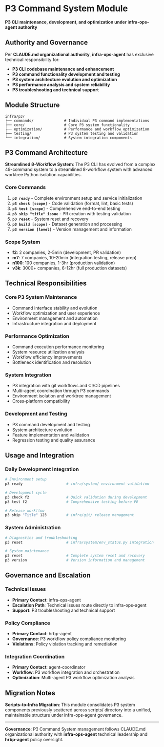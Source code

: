 # P3 Command System Module

**P3 CLI maintenance, development, and optimization under infra-ops-agent authority**

## Authority and Governance

Per **CLAUDE.md organizational authority**, **infra-ops-agent** has exclusive technical responsibility for:

- **P3 CLI codebase maintenance and enhancement**
- **P3 command functionality development and testing**  
- **P3 system architecture evolution and optimization**
- **P3 performance analysis and system reliability**
- **P3 troubleshooting and technical support**

## Module Structure

```
infra/p3/
├── commands/              # Individual P3 command implementations
├── core/                  # Core P3 system functionality
├── optimization/          # Performance and workflow optimization
├── testing/               # P3 system testing and validation
└── integration/           # System integration components
```

## P3 Command Architecture

**Streamlined 8-Workflow System**: The P3 CLI has evolved from a complex 49-command system to a streamlined 8-workflow system with advanced worktree Python isolation capabilities.

### Core Commands
1. **`p3 ready`** - Complete environment setup and service initialization
2. **`p3 check [scope]`** - Code validation (format, lint, basic tests)
3. **`p3 test [scope]`** - Comprehensive end-to-end testing
4. **`p3 ship "title" issue`** - PR creation with testing validation
5. **`p3 reset`** - System reset and recovery
6. **`p3 build [scope]`** - Dataset generation and processing
7. **`p3 version [level]`** - Version management and information

### Scope System
- **f2**: 2 companies, 2-5min (development, PR validation)
- **m7**: 7 companies, 10-20min (integration testing, release prep)
- **n100**: 100 companies, 1-3hr (production validation)
- **v3k**: 3000+ companies, 6-12hr (full production datasets)

## Technical Responsibilities

### Core P3 System Maintenance
- Command interface stability and evolution
- Workflow optimization and user experience
- Environment management and automation
- Infrastructure integration and deployment

### Performance Optimization
- Command execution performance monitoring
- System resource utilization analysis
- Workflow efficiency improvements
- Bottleneck identification and resolution

### System Integration
- P3 integration with git workflows and CI/CD pipelines
- Multi-agent coordination through P3 commands
- Environment isolation and worktree management
- Cross-platform compatibility

### Development and Testing
- P3 command development and testing
- System architecture evolution
- Feature implementation and validation
- Regression testing and quality assurance

## Usage and Integration

### Daily Development Integration
```bash
# Environment setup
p3 ready                    # infra/system/ environment validation

# Development cycle
p3 check f2                 # Quick validation during development
p3 test f2                  # Comprehensive testing before PR

# Release workflow  
p3 ship "Title" 123         # infra/git/ release management
```

### System Administration
```bash
# Diagnostics and troubleshooting
p3 reset                    # infra/system/env_status.py integration

# System maintenance
p3 reset                    # Complete system reset and recovery
p3 version                  # Version information and management
```

## Governance and Escalation

### Technical Issues
- **Primary Contact**: infra-ops-agent
- **Escalation Path**: Technical issues route directly to infra-ops-agent
- **Support**: P3 troubleshooting and technical support

### Policy Compliance
- **Primary Contact**: hrbp-agent  
- **Governance**: P3 workflow policy compliance monitoring
- **Violations**: Policy violation tracking and remediation

### Integration Coordination
- **Primary Contact**: agent-coordinator
- **Workflow**: P3 workflow integration and orchestration
- **Optimization**: Multi-agent P3 workflow optimization analysis

## Migration Notes

**Scripts-to-Infra Migration**: This module consolidates P3 system components previously scattered across scripts/ directory into a unified, maintainable structure under infra-ops-agent governance.

---

**Governance**: P3 Command System management follows CLAUDE.md organizational authority with **infra-ops-agent** technical leadership and **hrbp-agent** policy oversight.